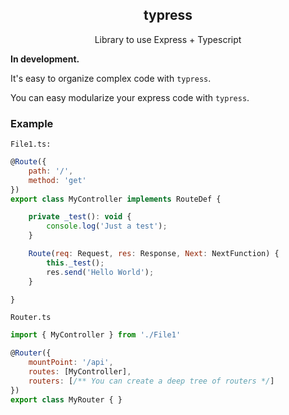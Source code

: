 <h2 align="center">typress</h2>
<p align="center">
    Library to use Express + Typescript
</p>

**In development.**

It's easy to organize complex code with `typress`.

You can easy modularize your express code with `typress`.

### Example

`File1.ts:`
```javascript
@Route({
    path: '/',
    method: 'get'
})
export class MyController implements RouteDef {

    private _test(): void {
        console.log('Just a test');
    }

    Route(req: Request, res: Response, Next: NextFunction) {
        this._test();
        res.send('Hello World');
    }

} 
```

`Router.ts`
```javascript
import { MyController } from './File1'

@Router({
    mountPoint: '/api',
    routes: [MyController],
    routers: [/** You can create a deep tree of routers */]
})
export class MyRouter { }
```
